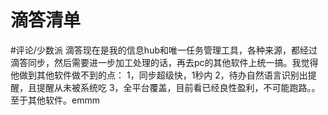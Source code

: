 # 滴答清单
#评论/少数派 
滴答现在是我的信息hub和唯一任务管理工具，各种来源，都经过滴答同步，然后需要进一步加工处理的话，再去pc的其他软件上统一搞。我觉得他做到其他软件做不到的点：
1，同步超级快，1秒内
2，待办自然语言识别出提醒，且提醒从未被系统吃
3，全平台覆盖，目前看已经良性盈利，不可能跑路。。至于其他软件。emmm
